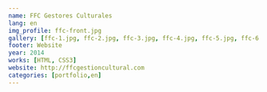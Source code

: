 ```yaml
---
name: FFC Gestores Culturales
lang: en
img_profile: ffc-front.jpg
gallery: [ffc-1.jpg, ffc-2.jpg, ffc-3.jpg, ffc-4.jpg, ffc-5.jpg, ffc-6.jpg]
footer: Website
year: 2014
works: [HTML, CSS3]
website: http://ffcgestioncultural.com
categories: [portfolio,en]
---
```

